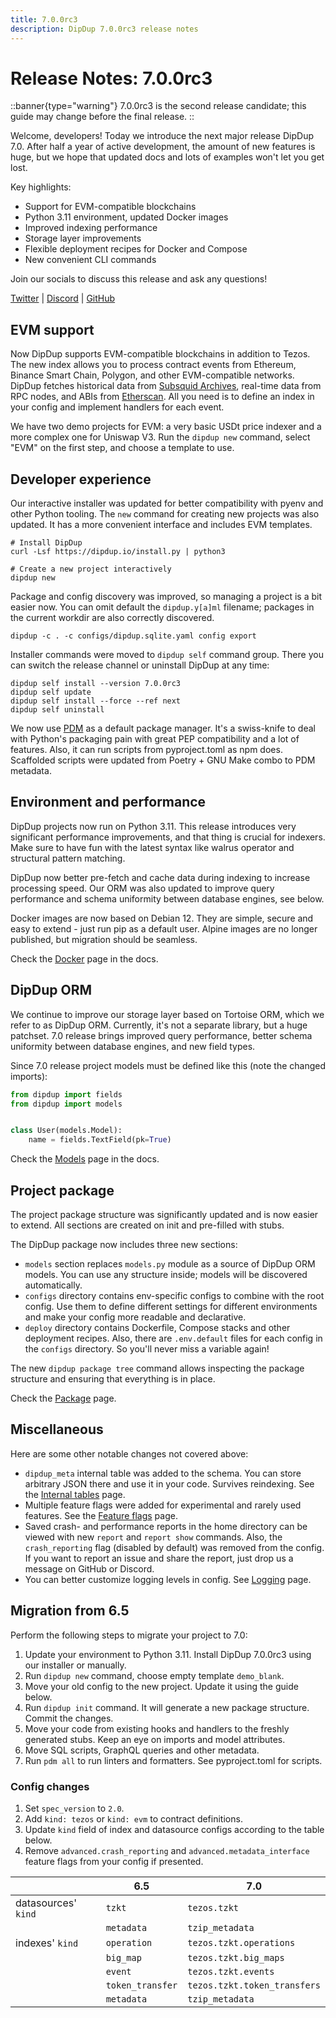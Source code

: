 ```yaml
---
title: 7.0.0rc3
description: DipDup 7.0.0rc3 release notes
---
```


# Release Notes: 7.0.0rc3

::banner{type="warning"}
7.0.0rc3 is the second release candidate; this guide may change before the final release.
::

Welcome, developers! Today we introduce the next major release DipDup 7.0. After half a year of active development, the amount of new features is huge, but we hope that updated docs and lots of examples won't let you get lost.

Key highlights:

- Support for EVM-compatible blockchains
- Python 3.11 environment, updated Docker images
- Improved indexing performance
- Storage layer improvements
- Flexible deployment recipes for Docker and Compose
- New convenient CLI commands


Join our socials to discuss this release and ask any questions!

[Twitter](https://twitter.com/dipdup_io) | [Discord](https://discord.gg/NbANhqCJHA) | [GitHub](https://github.com/dipdup-io/dipdup)

## EVM support

Now DipDup supports EVM-compatible blockchains in addition to Tezos. The new index allows you to process contract events from Ethereum, Binance Smart Chain, Polygon, and other EVM-compatible networks. DipDup fetches historical data from [Subsquid Archives](https://www.subsquid.io/), real-time data from RPC nodes, and ABIs from [Etherscan](https://etherscan.io/). All you need is to define an index in your config and implement handlers for each event.

We have two demo projects for EVM: a very basic USDt price indexer and a more complex one for Uniswap V3. Run the `dipdup new` command, select "EVM" on the first step, and choose a template to use.

## Developer experience

Our interactive installer was updated for better compatibility with pyenv and other Python tooling. The `new` command for creating new projects was also updated. It has a more convenient interface and includes EVM templates.

```shell [Terminal]
# Install DipDup
curl -Lsf https://dipdup.io/install.py | python3

# Create a new project interactively
dipdup new
```

Package and config discovery was improved, so managing a project is a bit easier now. You can omit default the `dipdup.y[a]ml` filename; packages in the current workdir are also correctly discovered.

```shell [Terminal]
dipdup -c . -c configs/dipdup.sqlite.yaml config export
```

Installer commands were moved to `dipdup self` command group. There you can switch the release channel or uninstall DipDup at any time:

```shell
dipdup self install --version 7.0.0rc3
dipdup self update
dipdup self install --force --ref next
dipdup self uninstall
```

We now use [PDM](https://pdm.fming.dev/) as a default package manager. It's a swiss-knife to deal with Python's packaging pain with great PEP compatibility and a lot of features. Also, it can run scripts from pyproject.toml as npm does. Scaffolded scripts were updated from Poetry + GNU Make combo to PDM metadata.

## Environment and performance

DipDup projects now run on Python 3.11. This release introduces very significant performance improvements, and that thing is crucial for indexers. Make sure to have fun with the latest syntax like walrus operator and structural pattern matching.

DipDup now better pre-fetch and cache data during indexing to increase processing speed. Our ORM was also updated to improve query performance and schema uniformity between database engines, see below.

Docker images are now based on Debian 12. They are simple, secure and easy to extend - just run pip as a default user. Alpine images are no longer published, but migration should be seamless.

Check the [Docker](../6.deployment/2.docker.md) page in the docs.

## DipDup ORM

We continue to improve our storage layer based on Tortoise ORM, which we refer to as DipDup ORM. Currently, it's not a separate library, but a huge patchset. 7.0 release brings improved query performance, better schema uniformity between database engines, and new field types.

Since 7.0 release project models must be defined like this (note the changed imports):

```python
from dipdup import fields
from dipdup import models


class User(models.Model):
    name = fields.TextField(pk=True)
```

Check the [Models](../1.getting-started/5.models.md) page in the docs.

## Project package

The project package structure was significantly updated and is now easier to extend. All sections are created on init and pre-filled with stubs.

The DipDup package now includes three new sections:

- `models` section replaces `models.py` module as a source of DipDup ORM models. You can use any structure inside; models will be discovered automatically.
- `configs` directory contains env-specific configs to combine with the root config. Use them to define different settings for different environments and make your config more readable and declarative.
- `deploy` directory contains Dockerfile, Compose stacks and other deployment recipes. Also, there are `.env.default` files for each config in the `configs` directory. So you'll never miss a variable again!

The new `dipdup package tree` command allows inspecting the package structure and ensuring that everything is in place.

Check the [Package](../1.getting-started/4.package.md) page.

## Miscellaneous

Here are some other notable changes not covered above:

- `dipdup_meta` internal table was added to the schema. You can store arbitrary JSON there and use it in your code. Survives reindexing. See the [Internal tables](../1.getting-started/6.internal-tables.md) page.
- Multiple feature flags were added for experimental and rarely used features. See the [Feature flags](../5.advanced/2.feature-flags.md) page.
- Saved crash- and performance reports in the home directory can be viewed with new `report` and `report show` commands. Also, the `crash_reporting` flag (disabled by default) was removed from the config. If you want to report an issue and share the report, just drop us a message on GitHub or Discord.
- You can better customize logging levels in config. See [Logging](../6.deployment/5.logging.md) page.

## Migration from 6.5

Perform the following steps to migrate your project to 7.0:

1. Update your environment to Python 3.11. Install DipDup 7.0.0rc3 using our installer or manually.
2. Run `dipdup new` command, choose empty template `demo_blank`.
3. Move your old config to the new project. Update it using the guide below.
4. Run `dipdup init` command. It will generate a new package structure. Commit the changes.
5. Move your code from existing hooks and handlers to the freshly generated stubs. Keep an eye on imports and model attributes.
6. Move SQL scripts, GraphQL queries and other metadata.
7. Run `pdm all` to run linters and formatters. See pyproject.toml for scripts.

### Config changes

1. Set `spec_version` to `2.0`.
2. Add `kind: tezos` or `kind: evm` to contract definitions.
3. Update `kind` field of index and datasource configs according to the table below.
4. Remove `advanced.crash_reporting` and `advanced.metadata_interface` feature flags from your config if presented.

|                     | 6.5              | 7.0                          |
| ------------------- | ---------------- | ---------------------------- |
| datasources' `kind` | `tzkt`           | `tezos.tzkt`                 |
|                     | `metadata`       | `tzip_metadata`              |
| indexes' `kind`     | `operation`      | `tezos.tzkt.operations`      |
|                     | `big_map`        | `tezos.tzkt.big_maps`        |
|                     | `event`          | `tezos.tzkt.events`          |
|                     | `token_transfer` | `tezos.tzkt.token_transfers` |
|                     | `metadata`       | `tzip_metadata`              |
